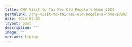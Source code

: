 ```yaml
---
title: CNY Visit to Tai Pei Old People's Home 2024
permalink: /cny-visit-to-tai-pei-old-people-s-home-2024/
date: 2024-02-02
layout: post
description: ""
image: ""
variant: tiptap
---
```

